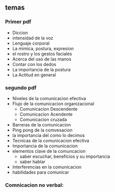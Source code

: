 ## temas
### Primer pdf

- Diccion
- intensidad de la voz
- Lenguaje corporal
- La mimica, postura, expresion
- el rostro y los gestos faciales
- Acerca del uso de las manos
- Contar con los dedos
- La importancia de la postura
- La Actitud en general

### segundo pdf

- Niveles de la comunicacion efectiva
- Flujo de la comunicacion organizacional
	- Comunicacion Descendente
	- Comunicacion Acendente
	- Comunicacion cruzada
- Barreras de la comunicacion
- Ping pong de la comvesacion
- la importancia del como lo decimos
- Tecnicas de la comunicacion efectiva
- Importancia de la comunicacion
- elementos clave de la comuncacion
	- saber escuchar, beneficios y su importancia
	- saber hablar
- Interferencias en la comunicacion
- habilidades para comunicar


### Comnicacion no verbal:


